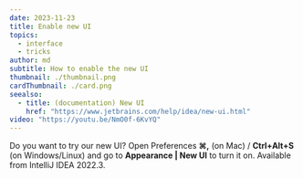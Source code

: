 ```yaml
---
date: 2023-11-23
title: Enable new UI
topics:
  - interface
  - tricks
author: md
subtitle: How to enable the new UI
thumbnail: ./thumbnail.png
cardThumbnail: ./card.png
seealso:
  - title: (documentation) New UI
    href: "https://www.jetbrains.com/help/idea/new-ui.html"
video: "https://youtu.be/NmO0f-6KvYQ"
---
```


Do you want to try our new UI? Open Preferences **⌘,** (on Mac) / **Ctrl+Alt+S** (on Windows/Linux) and go to **Appearance | New UI** to turn it on. Available from IntelliJ IDEA 2022.3.
